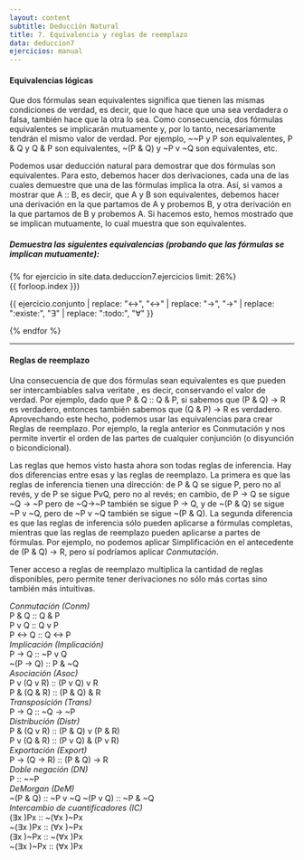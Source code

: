 ```yaml
---
layout: content
subtitle: Deducción Natural
title: 7. Equivalencia y reglas de reemplazo
data: deduccion7
ejercicios: manual
---
```


#### Equivalencias lógicas

Que dos fórmulas sean equivalentes significa que tienen las mismas condiciones de verdad, es decir, que lo que hace que una sea verdadera o falsa, también hace que la otra lo sea. Como consecuencia, dos fórmulas equivalentes se implicarán mutuamente y, por lo tanto, necesariamente tendrán el mismo valor de verdad. Por ejemplo, \~~P y P son equivalentes, P & Q y Q & P son equivalentes, ~(P & Q) y ~P v ~Q son equivalentes, etc.

Podemos usar deducción natural para demostrar que dos fórmulas son equivalentes. Para esto, debemos hacer dos derivaciones, cada una de las cuales demuestre que una de las fórmulas implica la otra. Así, si vamos a mostrar que A :: B, es decir, que A y B son equivalentes, debemos hacer una derivación en la que partamos de A y probemos B, y otra derivación en la que partamos de B y probemos A. Si hacemos esto, hemos mostrado que se implican mutuamente, lo cual
muestra que son equivalentes.

##### Demuestra las siguientes equivalencias (probando que las fórmulas se implican mutuamente):

<div class="row">
{% for ejercicio in site.data.deduccion7.ejercicios limit: 26%}
<div class="deduccion col-4">
  <span class="numero">{{ forloop.index }}</span>)&nbsp;

{{ ejercicio.conjunto  | replace: "&lt;->", "↔" | replace: "->", "→" | replace: ":existe:", "∃" | replace: ":todo:", "∀" }}

</div>
{% endfor %}
</div>

---
#### Reglas de reemplazo

Una consecuencia de que dos fórmulas sean equivalentes es que pueden ser intercambiables salva veritate , es decir, conservando el valor de verdad. Por ejemplo, dado que P & Q :: Q & P, si sabemos que (P & Q) → R es verdadero, entonces también sabemos que (Q & P) → R es verdadero. Aprovechando este hecho, podemos usar las equivalencias para crear
Reglas de reemplazo. Por ejemplo, la regla anterior es Conmutación y nos permite invertir el orden de las partes de cualquier conjunción (o disyunción o bicondicional).

Las reglas que hemos visto hasta ahora son todas reglas de inferencia. Hay dos diferencias entre esas y las reglas de reemplazo. La primera es que las reglas de inferencia tienen una dirección: de P & Q se sigue P, pero no al revés, y de P se sigue PvQ, pero no al revés; en cambio, de P → Q se sigue ~Q → ~P pero de ~Q→~P también se sigue P → Q, y de ~(P & Q) se sigue ~P v ~Q, pero de ~P v ~Q también se sigue ~(P & Q). La segunda diferencia es que las reglas de inferencia sólo pueden aplicarse a fórmulas completas, mientras que las reglas de reemplazo pueden aplicarse a partes de fórmulas. Por ejemplo, no podemos aplicar Simplificación en el antecedente de (P & Q) → R, pero sí podríamos aplicar _Conmutación_.

Tener acceso a reglas de reemplazo multiplica la cantidad de reglas disponibles, pero permite tener derivaciones no sólo
más cortas sino también más intuitivas.

<div class="row">
<div class="col-4 text-center r-reemplazo">
<i>Conmutación (Conm)</i><br>
P & Q :: Q & P<br>
P v Q :: Q v P<br>
P ↔ Q :: Q ↔ P<br>
</div>

<div class="col-4 text-center r-reemplazo">
<i>Implicación (Implicación)</i><br>
P → Q :: ~P v Q<br>
~(P → Q) :: P & ~Q
</div>

<div class="col-4 text-center r-reemplazo">
<i>Asociación (Asoc)</i><br>
P v (Q v R) :: (P v Q) v R<br>
P & (Q & R) :: (P & Q) & R<br>
</div>

<div class="col-4 text-center r-reemplazo">
<i>Transposición (Trans)</i><br>
P → Q :: ~Q → ~P
</div>

<div class="col-4 text-center r-reemplazo">
<i>Distribución (Distr)</i><br>
P & (Q v R) :: (P & Q) v (P & R)<br>
P v (Q & R) :: (P v Q) & (P v R)<br>
</div>

<div class="col-4 text-center r-reemplazo">
<i>Exportación (Export)</i><br>
P → (Q → R) :: (P & Q) → R
</div>

<div class="col-4 text-center r-reemplazo">
<i>Doble negación (DN)</i><br>
P :: ~~P
</div>

<div class="col-4 text-center r-reemplazo">
<i>DeMorgan (DeM)</i><br>
~(P & Q) :: ~P v ~Q
~(P v Q) :: ~P & ~Q
</div>

<div class="col-4 text-center r-reemplazo">
<i>Intercambio de cuantificadores (IC)</i><br>
(∃x )Px :: ~(∀x )~Px<br>
~(∃x )Px :: (∀x )~Px<br>
(∃x )~Px :: ~(∀x )Px<br>
~(∃x )~Px :: (∀x )Px
</div>
</div>
